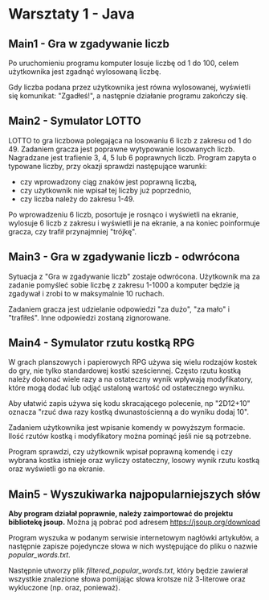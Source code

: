 # Warsztaty 1 - Java

## Main1 - Gra w zgadywanie liczb

Po uruchomieniu programu komputer losuje liczbę od 1 do 100, celem użytkownika jest zgadnąć wylosowaną liczbę. 

Gdy liczba podana przez użytkownika jest równa wylosowanej, wyświetli się komunikat: "Zgadłeś!", a następnie działanie programu zakończy się.

## Main2 - Symulator LOTTO

LOTTO to gra liczbowa polegająca na losowaniu 6 liczb z zakresu od 1 do 49. Zadaniem gracza jest poprawne wytypowanie losowanych liczb. Nagradzane jest trafienie 3, 4, 5 lub 6 poprawnych liczb.
Program zapyta o typowane liczby, przy okazji sprawdzi następujące warunki:
* czy wprowadzony ciąg znaków jest poprawną liczbą,
* czy użytkownik nie wpisał tej liczby już poprzednio,
* czy liczba należy do zakresu 1-49.

Po wprowadzeniu 6 liczb, posortuje je rosnąco i wyświetli na ekranie, wylosuje 6 liczb z zakresu i wyświetli je na ekranie, a na koniec poinformuje gracza, czy trafił przynajmniej "trójkę".

## Main3 - Gra w zgadywanie liczb - odwrócona

Sytuacja z "Gra w zgadywanie liczb" zostaje odwrócona. Użytkownik ma za zadanie pomyśleć sobie liczbę z zakresu 1-1000 a komputer będzie ją zgadywał i zrobi to w maksymalnie 10 ruchach.

Zadaniem gracza jest udzielanie odpowiedzi "za dużo", "za mało" i "trafiłeś". Inne odpowiedzi zostaną zignorowane. 

## Main4 - Symulator rzutu kostką RPG

W grach planszowych i papierowych RPG używa się wielu rodzajów kostek do gry, nie tylko standardowej kostki sześciennej. Często rzutu kostką należy dokonać wiele razy a na ostateczny wynik wpływają modyfikatory, które mogą dodać lub odjąć ustaloną wartość od ostatecznego wyniku.

Aby ułatwić zapis używa się kodu skracającego polecenie, np "2D12+10" oznacza "rzuć dwa razy kostką dwunastościenną a do wyniku dodaj 10".

Zadaniem użytkownika jest wpisanie komendy w powyższym formacie. Ilość rzutów kostką i modyfikatory można pominąć jeśli nie są potrzebne.

Program sprawdzi, czy użytkownik wpisał poprawną komendę i czy wybrana kostka istnieje oraz wyliczy ostateczny, losowy wynik rzutu kostką oraz wyświetli go na ekranie.

## Main5 - Wyszukiwarka najpopularniejszych słów

**Aby program działał poprawnie, należy zaimportować do projektu bibliotekę jsoup.** Można ją pobrać pod adresem https://jsoup.org/download

Program wyszuka w podanym serwisie internetowym nagłówki artykułów, a następnie zapisze pojedyncze słowa w nich występujące do pliku o nazwie *popular_words.txt*. 

Następnie utworzy plik *filtered_popular_words.txt*, który będzie zawierał wszystkie znalezione słowa pomijając słowa krotsze niż 3-literowe oraz wykluczone (np. oraz, ponieważ).
